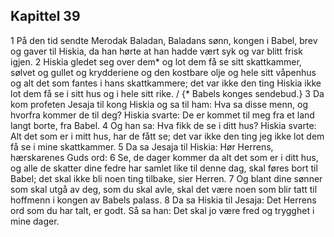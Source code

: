 ## Kapittel 39

1 På den tid sendte Merodak Baladan, Baladans sønn, kongen i Babel, brev og gaver til Hiskia, da han hørte at han hadde vært syk og var blitt frisk igjen.
2 Hiskia gledet seg over dem* og lot dem få se sitt skattkammer, sølvet og gullet og krydderiene og den kostbare olje og hele sitt våpenhus og alt det som fantes i hans skattkammere; det var ikke den ting Hiskia ikke lot dem få se i sitt hus og i hele sitt rike. / {* Babels konges sendebud.}
3 Da kom profeten Jesaja til kong Hiskia og sa til ham: Hva sa disse menn, og hvorfra kommer de til deg? Hiskia svarte: De er kommet til meg fra et land langt borte, fra Babel.
4 Og han sa: Hva fikk de se i ditt hus? Hiskia svarte: Alt det som er i mitt hus, har de fått se; det var ikke den ting jeg ikke lot dem få se i mine skattkammer.
5 Da sa Jesaja til Hiskia: Hør Herrens, hærskarenes Guds ord:
6 Se, de dager kommer da alt det som er i ditt hus, og alle de skatter dine fedre har samlet like til denne dag, skal føres bort til Babel; det skal ikke bli noen ting tilbake, sier Herren.
7 Og blant dine sønner som skal utgå av deg, som du skal avle, skal det være noen som blir tatt til hoffmenn i kongen av Babels palass.
8 Da sa Hiskia til Jesaja: Det Herrens ord som du har talt, er godt. Så sa han: Det skal jo være fred og trygghet i mine dager.
